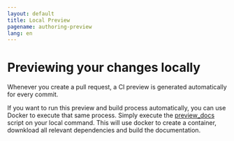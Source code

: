 ```yaml
---
layout: default
title: Local Preview
pagename: authoring-preview
lang: en
---
```


# Previewing your changes locally

Whenever you create a pull request, a CI preview is generated automatically for every commit.

If you want to run this preview and build process automatically, you can use Docker to execute
that same process. Simply execute the [preview_docs](https://github.com/shotgunsoftware/tk-doc-generator/blob/master/preview_docs.sh) script on your local command. This will use docker to create a container, downkload all relevant dependencies and build the documentation.


